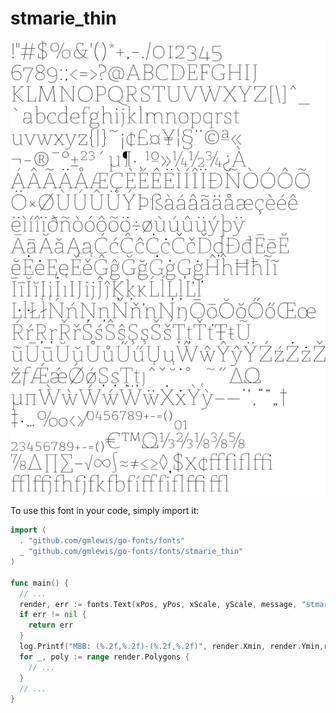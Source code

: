 # stmarie_thin

![stmarie_thin](stmarie_thin.png)

To use this font in your code, simply import it:

```go
import (
  . "github.com/gmlewis/go-fonts/fonts"
  _ "github.com/gmlewis/go-fonts/fonts/stmarie_thin"
)

func main() {
  // ...
  render, err := fonts.Text(xPos, yPos, xScale, yScale, message, "stmarie_thin")
  if err != nil {
    return err
  }
  log.Printf("MBB: (%.2f,%.2f)-(%.2f,%.2f)", render.Xmin, render.Ymin,render.Xmax, render.Ymax)
  for _, poly := range render.Polygons {
    // ...
  }
  // ...
}
```
